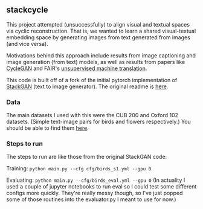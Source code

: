 ## stackcycle

This project attempted (unsuccessfully) to align visual and textual spaces via cyclic reconstruction. That is, we wanted to learn a shared visual-textual embedding space by generating images from text generated from images (and vice versa). 

Motivations behind this approach include results from image captioning and image generation (from text) models, as well as results from papers like [CycleGAN](https://github.com/junyanz/CycleGAN) and FAIR's [unsupervised machine translation](https://arxiv.org/abs/1711.00043). 

This code is built off of a fork of the initial pytorch implementation of [StackGAN](https://github.com/hanzhanggit/StackGAN-Pytorch) (text to image generator). The original readme is [here](README_stackgan.md).

### Data

The main datasets I used with this were the CUB 200 and Oxford 102 datasets. (Simple text-image pairs for birds and flowers respectively.) You should be able to find them [here](https://github.com/reedscot/icml2016).

### Steps to run

The steps to run are like those from the original StackGAN code:

Training: `python main.py --cfg cfg/birds_s1.yml --gpu 0` 

Evaluating: `python main.py --cfg/birds_eval.yml --gpu 0` 
(In actuality I used a couple of jupyter notebooks to run eval so I could test some different configs more quickly. They're really messy though, so I've just popped some of those routines into the evaluator.py I meant to use for now.)

